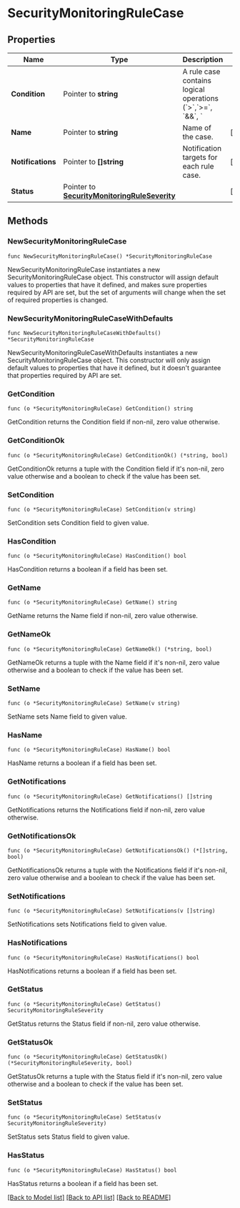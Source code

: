 # SecurityMonitoringRuleCase

## Properties

Name | Type | Description | Notes
---- | ---- | ----------- | ------
**Condition** | Pointer to **string** | A rule case contains logical operations (&#x60;&gt;&#x60;,&#x60;&gt;&#x3D;&#x60;, &#x60;&amp;&amp;&#x60;, &#x60;||&#x60;) to determine if a signal should be generated based on the event counts in the previously defined queries. | [optional] 
**Name** | Pointer to **string** | Name of the case. | [optional] 
**Notifications** | Pointer to **[]string** | Notification targets for each rule case. | [optional] 
**Status** | Pointer to [**SecurityMonitoringRuleSeverity**](SecurityMonitoringRuleSeverity.md) |  | [optional] 

## Methods

### NewSecurityMonitoringRuleCase

`func NewSecurityMonitoringRuleCase() *SecurityMonitoringRuleCase`

NewSecurityMonitoringRuleCase instantiates a new SecurityMonitoringRuleCase object.
This constructor will assign default values to properties that have it defined,
and makes sure properties required by API are set, but the set of arguments
will change when the set of required properties is changed.

### NewSecurityMonitoringRuleCaseWithDefaults

`func NewSecurityMonitoringRuleCaseWithDefaults() *SecurityMonitoringRuleCase`

NewSecurityMonitoringRuleCaseWithDefaults instantiates a new SecurityMonitoringRuleCase object.
This constructor will only assign default values to properties that have it defined,
but it doesn't guarantee that properties required by API are set.

### GetCondition

`func (o *SecurityMonitoringRuleCase) GetCondition() string`

GetCondition returns the Condition field if non-nil, zero value otherwise.

### GetConditionOk

`func (o *SecurityMonitoringRuleCase) GetConditionOk() (*string, bool)`

GetConditionOk returns a tuple with the Condition field if it's non-nil, zero value otherwise
and a boolean to check if the value has been set.

### SetCondition

`func (o *SecurityMonitoringRuleCase) SetCondition(v string)`

SetCondition sets Condition field to given value.

### HasCondition

`func (o *SecurityMonitoringRuleCase) HasCondition() bool`

HasCondition returns a boolean if a field has been set.

### GetName

`func (o *SecurityMonitoringRuleCase) GetName() string`

GetName returns the Name field if non-nil, zero value otherwise.

### GetNameOk

`func (o *SecurityMonitoringRuleCase) GetNameOk() (*string, bool)`

GetNameOk returns a tuple with the Name field if it's non-nil, zero value otherwise
and a boolean to check if the value has been set.

### SetName

`func (o *SecurityMonitoringRuleCase) SetName(v string)`

SetName sets Name field to given value.

### HasName

`func (o *SecurityMonitoringRuleCase) HasName() bool`

HasName returns a boolean if a field has been set.

### GetNotifications

`func (o *SecurityMonitoringRuleCase) GetNotifications() []string`

GetNotifications returns the Notifications field if non-nil, zero value otherwise.

### GetNotificationsOk

`func (o *SecurityMonitoringRuleCase) GetNotificationsOk() (*[]string, bool)`

GetNotificationsOk returns a tuple with the Notifications field if it's non-nil, zero value otherwise
and a boolean to check if the value has been set.

### SetNotifications

`func (o *SecurityMonitoringRuleCase) SetNotifications(v []string)`

SetNotifications sets Notifications field to given value.

### HasNotifications

`func (o *SecurityMonitoringRuleCase) HasNotifications() bool`

HasNotifications returns a boolean if a field has been set.

### GetStatus

`func (o *SecurityMonitoringRuleCase) GetStatus() SecurityMonitoringRuleSeverity`

GetStatus returns the Status field if non-nil, zero value otherwise.

### GetStatusOk

`func (o *SecurityMonitoringRuleCase) GetStatusOk() (*SecurityMonitoringRuleSeverity, bool)`

GetStatusOk returns a tuple with the Status field if it's non-nil, zero value otherwise
and a boolean to check if the value has been set.

### SetStatus

`func (o *SecurityMonitoringRuleCase) SetStatus(v SecurityMonitoringRuleSeverity)`

SetStatus sets Status field to given value.

### HasStatus

`func (o *SecurityMonitoringRuleCase) HasStatus() bool`

HasStatus returns a boolean if a field has been set.


[[Back to Model list]](../README.md#documentation-for-models) [[Back to API list]](../README.md#documentation-for-api-endpoints) [[Back to README]](../README.md)


